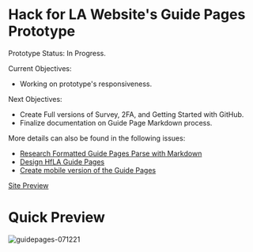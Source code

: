 # Hack for LA Website's Guide Pages Prototype

Prototype Status: In Progress.

Current Objectives:
- Working on prototype's responsiveness.

Next Objectives:
- Create Full versions of Survey, 2FA, and Getting Started with GitHub.
- Finalize documentation on Guide Page Markdown process.

More details can also be found in the following issues:
- [Research Formatted Guide Pages Parse with Markdown](https://github.com/hackforla/website/issues/1085)
- [Design HfLA Guide Pages](https://github.com/hackforla/website/issues/1525)
- [Create mobile version of the Guide Pages](https://github.com/hackforla/website/issues/1515)

[Site Preview](https://alyssabenipayo.github.io/guidepages-prototype/)

# Quick Preview

![guidepages-071221](https://user-images.githubusercontent.com/38295612/125382019-c5779b80-e349-11eb-98c7-76f4b7787ec0.gif)

